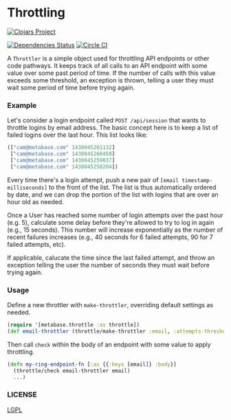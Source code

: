 # Throttling

[![Clojars Project](https://clojars.org/metabase/throttle/latest-version.svg)](http://clojars.org/metabase/throttle)

[![Dependencies Status](http://jarkeeper.com/metabase/throttle/status.png)](http://jarkeeper.com/metabase/throttle) [![Circle CI](https://circleci.com/gh/metabase/throttle.svg?style=svg)](https://circleci.com/gh/metabase/throttle)

A `Throttler` is a simple object used for throttling API endpoints or other code pathways. It keeps track of all calls to an API endpoint
with some value over some past period of time. If the number of calls with this value exceeds some threshold,
an exception is thrown, telling a user they must wait some period of time before trying again.

### Example

Let's consider a login endpoint called `POST /api/session` that wants to throttle logins by email address.
The basic concept here is to keep a list of failed logins over the last hour. This list looks like:

```clojure
(["cam@metabase.com" 1438045261132]
 ["cam@metabase.com" 1438045260450]
 ["cam@metabase.com" 1438045259037]
 ["cam@metabase.com" 1438045258204])
```

Every time there's a login attempt, push a new pair of `[email timestamp-milliseconds]` to the front of the list.
The list is thus automatically ordered by date, and we can drop the portion of the list with logins that are over
an hour old as needed.

Once a User has reached some number of login attempts over the past hour (e.g. 5), calculate some delay before
they're allowed to try to log in again (e.g., 15 seconds). This number will increase exponentially as the number of
recent failures increases (e.g., 40 seconds for 6 failed attempts, 90 for 7 failed attempts, etc).

If applicable, calucate the time since the last failed attempt, and throw an exception telling the user the number
of seconds they must wait before trying again.

### Usage

Define a new throttler with `make-throttler`, overriding default settings as needed.

```clojure
(require '[metabase.throttle :as throttle])
(def email-throttler (throttle/make-throttler :email, :attempts-threshold 10))
```

Then call `check` within the body of an endpoint with some value to apply throttling.

```clojure
(defn my-ring-endpoint-fn [:as {{:keys [email]} :body}]
  (throttle/check email-throttler email)
  ...)
```

### LICENSE

[LGPL](https://www.gnu.org/licenses/lgpl.txt)
